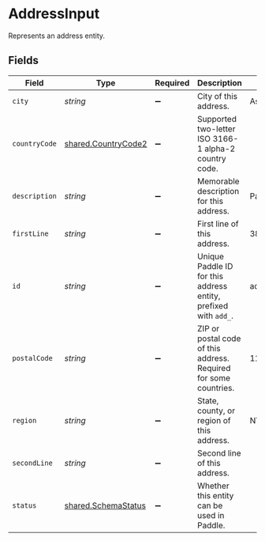 # AddressInput

Represents an address entity.


## Fields

| Field                                                            | Type                                                             | Required                                                         | Description                                                      | Example                                                          |
| ---------------------------------------------------------------- | ---------------------------------------------------------------- | ---------------------------------------------------------------- | ---------------------------------------------------------------- | ---------------------------------------------------------------- |
| `city`                                                           | *string*                                                         | :heavy_minus_sign:                                               | City of this address.                                            | Astoria                                                          |
| `countryCode`                                                    | [shared.CountryCode2](../../models/shared/countrycode2.md)       | :heavy_minus_sign:                                               | Supported two-letter ISO 3166-1 alpha-2 country code.            |                                                                  |
| `description`                                                    | *string*                                                         | :heavy_minus_sign:                                               | Memorable description for this address.                          | Paddle.com                                                       |
| `firstLine`                                                      | *string*                                                         | :heavy_minus_sign:                                               | First line of this address.                                      | 3811 Ditmars Blvd                                                |
| `id`                                                             | *string*                                                         | :heavy_minus_sign:                                               | Unique Paddle ID for this address entity, prefixed with `add_`.  | add_01gm302t81w94gyjpjpqypkzkf                                   |
| `postalCode`                                                     | *string*                                                         | :heavy_minus_sign:                                               | ZIP or postal code of this address. Required for some countries. | 11105-1803                                                       |
| `region`                                                         | *string*                                                         | :heavy_minus_sign:                                               | State, county, or region of this address.                        | NY                                                               |
| `secondLine`                                                     | *string*                                                         | :heavy_minus_sign:                                               | Second line of this address.                                     |                                                                  |
| `status`                                                         | [shared.SchemaStatus](../../models/shared/schemastatus.md)       | :heavy_minus_sign:                                               | Whether this entity can be used in Paddle.                       |                                                                  |